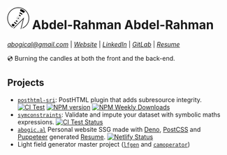 # ![Logo](cd-circle.svg) Abdel-Rahman Abdel-Rahman

*abogical@gmail.com* | [*Website*](https://abogic.al) | [*LinkedIn*](https://linkedin.com/in/Abogical) | [*GitLab*](https://gitlab.com/Abogical) | [*Resume*](https://abogic.al/resume)

💿 Burning the candles at both the front and the back-end.

## Projects
- [`posthtml-sri`](https://gitlab.com/Abogical/posthtml-sri): PostHTML plugin that adds subresource integrity. [![CI Test](https://gitlab.com/Abogical/posthtml-sri/badges/main/pipeline.svg)](https://gitlab.com/Abogical/posthtml-sri/-/commits/main) [![NPM version](https://img.shields.io/npm/v/posthtml-sri.svg)](https://www.npmjs.com/package/posthtml-sri) [![NPM Weekly Downloads](https://img.shields.io/npm/dw/posthtml-sri)](https://www.npmjs.com/package/posthtml-sri)
- [`symconstraints`](https://github.com/Abogical/symconstraints): Validate and impute your dataset with symbolic maths expressions. [![CI Test Status](https://img.shields.io/github/actions/workflow/status/abogical/symconstraints/tests.yaml?branch=main&label=tests)](https://github.com/Abogical/symconstraints/actions/workflows/tests.yaml?query=branch%3Amain)
- [`abogic.al`](https://gitlab.com/Abogical/abogical) Personal website SSG made with [Deno](https://deno.land/), [PostCSS](https://postcss.org/) and [Puppeteer](https://pptr.dev/) generated [Resume](https://abogic.al/resume.pdf). [![Netlify Status](https://api.netlify.com/api/v1/badges/c6607780-1baf-455f-9602-1deae3afe263/deploy-status)](https://app.netlify.com/sites/abogical/deploys)
- Light field generator master project ([`lfgen`](https://github.com/Abogical/lfgen) and [`camoperator`](https://github.com/Abogical/camoperator))
